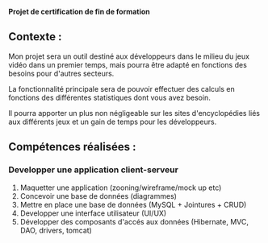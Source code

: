 **Projet de certification de fin de formation**

## Contexte :

Mon projet sera un outil destiné aux développeurs dans le milieu du jeux vidéo dans un premier temps, mais pourra être adapté en fonctions des besoins pour d'autres secteurs.



La fonctionnalité principale sera de pouvoir effectuer des calculs en fonctions des différentes statistiques dont vous avez besoin.



Il pourra apporter un plus non négligeable sur les sites d'encyclopédies liés aux différents jeux et un gain de temps pour les développeurs.

## Compétences réalisées :

### Developper une application client-serveur

1. Maquetter une application (zooning/wireframe/mock up etc)
2. Concevoir une base de données (diagrammes)
3. Mettre en place une base de données (MySQL + Jointures + CRUD)
4. Developper une interface utilisateur (UI/UX) 
5. Développer des composants d'accés aux données (Hibernate, MVC, DAO, drivers, tomcat)
